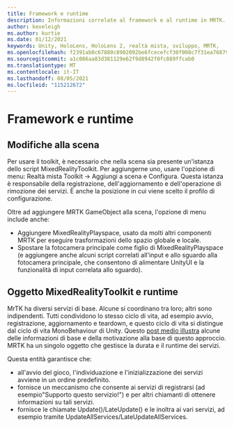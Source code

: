 ```yaml
---
title: Framework e runtime
description: Informazioni correlate al framework e al runtime in MRTK.
author: keveleigh
ms.author: kurtie
ms.date: 01/12/2021
keywords: Unity, HoloLens, HoloLens 2, realtà mista, sviluppo, MRTK,
ms.openlocfilehash: f2391ab0c67880c8902092be6fcecefcf30f008c7f31ea76879d399e35e1491b
ms.sourcegitcommit: a1c086aa83d381129e62f9d8942f0fc889ffcab0
ms.translationtype: MT
ms.contentlocale: it-IT
ms.lasthandoff: 08/05/2021
ms.locfileid: "115212672"
---
```

# <a name="framework-and-runtime"></a>Framework e runtime

## <a name="changes-to-the-scene"></a>Modifiche alla scena

Per usare il toolkit, è necessario che nella scena sia presente un'istanza dello script MixedRealityToolkit.
Per aggiungerne uno, usare l'opzione di menu: Realtà mista Toolkit -> Aggiungi a scena e Configura. Questa istanza è responsabile della registrazione, dell'aggiornamento e dell'operazione di rimozione dei servizi. È anche la posizione in cui viene scelto il profilo di configurazione.

Oltre ad aggiungere MRTK GameObject alla scena, l'opzione di menu include anche:

- Aggiungere MixedRealityPlayspace, usato da molti altri componenti MRTK per eseguire trasformazioni dello spazio globale e locale.
- Spostare la fotocamera principale come figlio di MixedRealityPlayspace (e aggiungere anche alcuni script correlati all'input e allo sguardo alla fotocamera principale, che consentono di alimentare UnityUI e la funzionalità di input correlata allo sguardo).

## <a name="mixedrealitytoolkit-object-and-runtime"></a>Oggetto MixedRealityToolkit e runtime

MrTK ha diversi servizi di base. Alcune si coordinano tra loro; altri sono indipendenti.
Tutti condividono lo stesso ciclo di vita, ad esempio avvio, registrazione, aggiornamento e teardown, e questo ciclo di vita si distingue dal ciclo di vita MonoBehaviour di Unity. Questo [post medio illustra](https://medium.com/@stephen_hodgson/the-mixed-reality-framework-6fdb5c11feb2) alcune delle informazioni di base e della motivazione alla base di questo approccio. MRTK ha un singolo oggetto che gestisce la durata e il runtime dei servizi.

Questa entità garantisce che:

- all'avvio del gioco, l'individuazione e l'inizializzazione dei servizi avviene in un ordine predefinito.
- fornisce un meccanismo che consente ai servizi di registrarsi (ad esempio"Supporto questo servizio!") e per altri chiamanti di ottenere informazioni su tali servizi.
- fornisce le chiamate Update()/LateUpdate() e le inoltra ai vari servizi, ad esempio tramite UpdateAllServices/LateUpdateAllServices.
